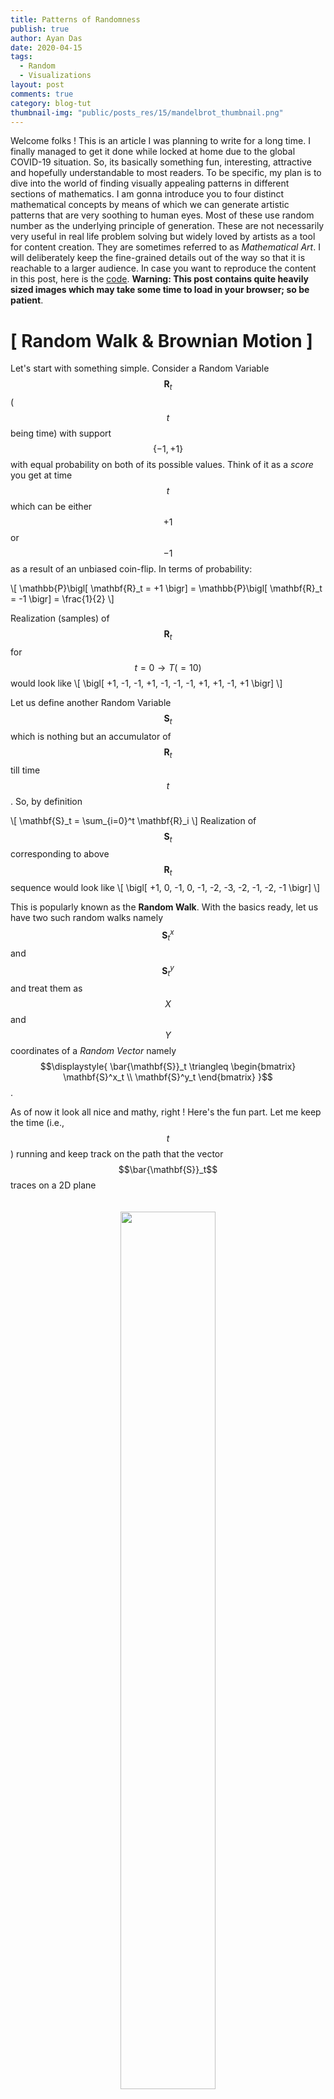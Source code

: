 ```yaml
---
title: Patterns of Randomness
publish: true
author: Ayan Das
date: 2020-04-15
tags:
  - Random
  - Visualizations
layout: post
comments: true
category: blog-tut
thumbnail-img: "public/posts_res/15/mandelbrot_thumbnail.png"
---
```


Welcome folks ! This is an article I was planning to write for a long time. I finally managed to get it done while locked at home due to the global COVID-19 situation. So, its basically something fun, interesting, attractive and hopefully understandable to most readers. To be specific, my plan is to dive into the world of finding visually appealing patterns in different sections of mathematics. I am gonna introduce you to four distinct mathematical concepts by means of which we can generate artistic patterns that are very soothing to human eyes. Most of these use random number as the underlying principle of generation. These are not necessarily very useful in real life problem solving but widely loved by artists as a tool for content creation. They are sometimes referred to as *Mathematical Art*. I will deliberately keep the fine-grained details out of the way so that it is reachable to a larger audience. In case you want to reproduce the content in this post, here is the [code](https://github.com/dasayan05/patterns-of-randomness). **Warning: This post contains quite heavily sized images which may take some time to load in your browser; so be patient**.

# [ Random Walk & Brownian Motion ]

Let's start with something simple. Consider a Random Variable $$\mathbf{R}_t$$ ($$t$$ being time) with support $$\{ -1, +1\}$$ with equal probability on both of its possible values. Think of it as a *score* you get at time $$t$$ which can be either $$+1$$ or $$-1$$ as a result of an unbiased coin-flip. In terms of probability:

\\[
\mathbb{P}\bigl[ \mathbf{R}_t = +1 \bigr] = \mathbb{P}\bigl[ \mathbf{R}_t = -1 \bigr] = \frac{1}{2}
\\]

Realization (samples) of $$\mathbf{R}_t$$ for $$t=0 \rightarrow T (=10)$$ would look like
\\[
\bigl[ +1, -1, -1, +1, -1, -1, -1, +1, +1, -1, +1 \bigr]
\\]

Let us define another Random Variable $$\mathbf{S}_t$$ which is nothing but an accumulator of $$\mathbf{R}_t$$ till time $$t$$. So, by definition

\\[
\mathbf{S}\_t = \sum_{i=0}^t \mathbf{R}\_i
\\]
Realization of $$\mathbf{S}_t$$ corresponding to above $$\mathbf{R}_t$$ sequence would look like
\\[
\bigl[ +1, 0, -1, 0, -1, -2, -3, -2, -1, -2, -1 \bigr]
\\]

This is popularly known as the **Random Walk**. With the basics ready, let us have two such random walks namely $$\mathbf{S}^x_t$$ and $$\mathbf{S}^y_t$$ and treat them as $$X$$ and $$Y$$ coordinates of a *Random Vector* namely $$\displaystyle{ \bar{\mathbf{S}}_t \triangleq \begin{bmatrix} \mathbf{S}^x_t \\ \mathbf{S}^y_t \end{bmatrix} }$$.

As of now it look all nice and mathy, right ! Here's the fun part. Let me keep the time (i.e., $$t$$) running and keep track on the path that the vector $$\bar{\mathbf{S}}_t$$ traces on a 2D plane

<center>
    <figure>
    <img width="60%" style="padding-top: 20px;" src ="/public/posts_res/15/2d_disc_brown.gif" />
    </figure>
</center>

It will create a cool random checkerboard-like pattern as time goes on. Looking at the tip (the 'dot'), you might see it as a tiny particle. As it happened that this is a discretized verision of a continuous [phenomenon observed in real microscopic particles in fluid](http://www1.lsbu.ac.uk/water/Brownian.html), famously known as **Brownian Motion**.

Real Brownian Motion is continuous. Let's work it out, but very briefly. We divide an arbitrary time interval $$[0, T]$$ into $$N$$ small intervals of length $$\displaystyle{ \Delta t = \frac{T}{N} }$$ and have a modified score Random Variable $$\mathbf{R}_t$$ with support $$\displaystyle{ \left\{ +\sqrt{\frac{T}{N}}, -\sqrt{\frac{T}{N}} \right\} }$$ with equal probability as before. We still have the same definition of $$\mathbf{S}_t = \sum_{i=0}^t \mathbf{R}_i$$. It so happened that as we appraoch the limiting case of

\\[
N \rightarrow \infty,\text{ and consequently } \sqrt{\frac{T}{N}} \rightarrow 0\text{ and } \Delta t\rightarrow 0
\\]

it gives us the continuous analogue of **Brownian Motion**. Similar to the discrete case, if we trace the path of $$\displaystyle{ \bar{\mathbf{S}}_t \triangleq \begin{bmatrix} \mathbf{S}^x_t \\ \mathbf{S}^y_t \end{bmatrix} }$$ with large $$N$$ (yes, in practice we cannot go to infinity, sorry), patterns like this will emerge

<center>
    <figure>
    <img width="60%" style="padding-top: 20px;" src ="/public/posts_res/15/brown.gif" />
    </figure>
</center>

To make it more artistic, I took an even bigger $$N$$ and ran the simulation for quite a while and got quite beautiful jittery patterns. Random numbers being at the heart of the phenomenon, we'll get different patterns in different runs. Here are two such simulation results:

<center>
    <figure>
    <img width="80%" style="padding-top: 20px;" src ="/public/posts_res/15/brownian_full.png" />
    </figure>
</center>

**Want to learn  more ?**
1. [Wikipedia](https://en.wikipedia.org/wiki/Brownian_motion)
2. [Geometric BM](https://en.wikipedia.org/wiki/Geometric_Brownian_motion)
3. [Stochastic Calculus](https://en.wikipedia.org/wiki/It%C3%B4_calculus)

# [ Dynamical Systems & Chaos ]

Dynamical Systems are defined by a state space $$\mathbb{R}^n$$ and a system dynamics (a function $$\mathbf{F}$$). A state $$\mathbf{x}\in\mathbb{R}^n$$ is a specific (abstract) configuration of a system and the dynamics determines how the state "evolves" over time. The dynamics is often represented by a [differential equation](https://en.wikipedia.org/wiki/Differential_equation) that specifies the chnage of state over time. So,

\\[
\mathbf{F}(\mathbf{x}, t) \triangleq \frac{d\mathbf{x}}{dt}
\\]

The true states of the system at some point of time is determined by solving and Initial Value Problem (IVP) starting from an initial state $$\mathbf{x}_0$$. We then solve consecutive states with $$t\gt 0$$ as

\\[
\mathbf{x}_t = \mathbf{x}_0 + \Delta t \cdot \mathbf{F}(\mathbf{x}, t)
\\]

Having sufficiently small $$\Delta t$$ ensures propert evolution of states.

Now this may seem quite trivial, at least to those who have studied Differential Equations. But, there are specific cases of $$\mathbf{F}$$ which leads to an evolution of states whose trajectory is surprisingly beautiful. For reasons that are beyond the scope of this article, these are called **Chaos**. There is a specific branch of dynamical systems (named "[Chaos Theory](https://en.wikipedia.org/wiki/Chaos_theory)") that deals with characteristics of such chaotic systems. Below are three such chaotic systems with there trajectory visualized in 3D state space. To be specific, we take each system with an initial state (they are very sensitive to initial states) and compute successive states with a small enough $$\Delta t$$ and visualize them as a continuous path in 3D. The corresponding figures depict an animation of the evolution of states over time as well as the whole trajectory all at once.

### Lorentz System

\\[
\frac{d\mathbf{x}}{dt} = \bigl[ \sigma (y-x), x(\rho - z) - y, xy - \beta z \bigr]^T
\\]
\\[
\text{with }\sigma = 10, \beta = \frac{8}{3}, \rho = 28 \text{, and } \mathbf{x}_0 = \bigl[ 1,1,1 \bigr]
\\]

<center>
    <figure>
    <img width="80%" style="padding-top: 20px;" src ="/public/posts_res/15/lorentz.gif" />
    </figure>
</center>

### Rössler System

\\[
\frac{d\mathbf{x}}{dt} = \bigl[ -(y+z), x+Ay, B+xz-Cz \bigr]^T
\\]
\\[
\text{with }A=0.2, B=0.2, C=5.7 \text{, and } \mathbf{x}_0 = \bigl[ 1,1,1 \bigr]
\\]

<center>
    <figure>
    <img width="80%" style="padding-top: 20px;" src ="/public/posts_res/15/roseller.gif" />
    </figure>
</center>

### Halvorsen System

\\[
\frac{d\mathbf{x}}{dt} = \bigl[ -ax-4y-4z-y^2, -ay-4z-4x-z^2, -az-4x-4y-x^2 \bigr]^T
\\]
\\[
\text{with }a=1.89 \text{, and } \mathbf{x}_0 = \bigl[ -1.48, -1.51, 2.04 \bigr]
\\]

<center>
    <figure>
    <img width="80%" style="padding-top: 20px;" src ="/public/posts_res/15/helvorsen.gif" />
    </figure>
</center>

**Want to learn more ?**
1. [Differential Equation](https://en.wikipedia.org/wiki/Differential_equation), [Dynamical System](https://en.wikipedia.org/wiki/Dynamical_system)
2. [Chaos Theory](https://en.wikipedia.org/wiki/Chaos_theory)
3. [Attractors](https://en.wikipedia.org/wiki/Attractor), [Strange Attractors](http://www.stsci.edu/~lbradley/seminar/attractors.html)
4. [Lorentz System](https://en.wikipedia.org/wiki/Lorenz_system), [Rössler System](https://en.wikipedia.org/wiki/R%C3%B6ssler_attractor), [Halvorsen System](https://www.dynamicmath.xyz/calculus/velfields/Halvorsen/)

# [ Complex Fourier Series ]

We all know about Fourier Series, right ! But I am sure not all of you have seen this artistic side of it. Well, this isn't really related to fourier series, but fourier series helps in creating them.

We know the following to be the "synthesis equation" of complex fourier series

\\[
f(t) = \sum_{n=-\infty}^{+\infty} c_n e^{j \frac{2\pi n}{T} t} \in \mathbb{C}
\\]

which represents the synthesis of a periodic function $$f(t)$$ of period $$T$$ from its frequency components $$\mathbf{C} \triangleq \left[ c_{-\infty}, \cdots, c_{-2}, c_{-1}, c_{0}, c_{+1}, c_{+2}, \cdots, c_{+\infty} \right]$$. Often, as a practical measure, we crop the infinite summation to a limited range $$[ -N, N ]$$. Furthermore, let's consider $$T=1$$ without lose of generality. So, we see $$f(t)$$ as a function parameterized by the frequence components $$\mathbf{C} \in \mathbb{C}^{2N+1}$$

\\[
f(t, \mathbf{C}) \approx \sum_{n=-N}^{+N} c_n e^{j 2\pi n t} \in \mathbb{C}
\\]

By doing this, we can make complex valued functions by putting different $$\mathbf{C}$$ and running $$t=0\rightarrow 1$$. However, not all $$\mathbf{C}$$ leads to anything visually appealing. A particular feature of an object that appeals to the human eyes is "Symmetry". We are gonna exploit this here. A little refresher on fourier series will make you realize that if the coefficients are real-valued, then $$f(t, \mathbf{C})$$ has symmetric property. And that's all we need.

We pick random $$\mathbf{C} \in \mathbb{R}^{2N+1}$$ (see, its real numbers now) and run the clock $$t=0\rightarrow 1$$ and trace the path travelled by the complex point $$f(t, \mathbf{C}) \in \mathbb{C}$$ as time progresses. It creates patterns like the ones shown below

<center>
    <figure>
    <img width="80%" style="padding-top: 20px;" src ="/public/posts_res/15/fourier_6.gif" />
    </figure>
</center>

There is one way to customize these - the value of $$N$$. As we know that $$c_n$$ has the interpretation of the magnitude of $$n^{th}$$ frequency component. A large value of $$N$$ implies the introduction of more high frequency into the time-domain signal. This visually leads to $$f(t)$$ having finer details (i.e., more curves and bendings). Lowering the value of $$N$$ would clear out these fine details and the path will become more and more flat. The below image shows decreasing value of $$N = 10 \rightarrow 6$$ along columns. You can see the patterns losing details as we go right. And just like before, every run will create different patterns as they are solely controlled by random numbered coefficients.

<center>
    <figure>
    <img width="100%" style="padding-top: 20px;" src ="/public/posts_res/15/fourier_10_6.png" />
    </figure>
</center>

**Want to learn more ?**
1. [Complex Fourier Series](http://www.ee.ic.ac.uk/hp/staff/dmb/courses/E1Fourier/00300_ComplexFourier.pdf)
2. [Fourier patterns](http://www.jezzamon.com/fourier/)
3. [Visualizing fourier series](https://www.youtube.com/watch?v=ds0cmAV-Yek)
4. [Amazing Video by 3Blue1Brown](https://www.youtube.com/watch?v=r6sGWTCMz2k&t=725s)

# [ Mandelbrot & Julia set ]

These two sets are very important in the study of "Fractals" - objects with self-repeating patterns. Fractals are extremely popular concepts in certain branches of mathematics but they are mostly famous for having eye-catching visual appearance. If you ever come across an article about fractals, you are likely to see some of the most artistic patterns you've ever seen in the context of mathematics. Diving into the details of fractals and self-repeating patterns will open a vast world of "Mathematical Art". Although, in this article, I can only show you a tiny bit of it - two sets namely "Mandelbrot" and "Julia" set. Let's start with the *all important function*

\\[
f_C(z) = z^2 + C
\\]

where $$C, f_C(z), z \in \mathbb{C}$$ are complex numbers. This appearantly simply complex-valued function is in the heart of these sets. All it does is squares its argument and adds a complex number that the function is parameterized with. Also, we denote $$f^{(k)}_C(z)$$ as $$k$$ times repeated application of the function on a given $$z$$, i.e.

\\[
f^{(k)}_C(z) = f_C(\cdots f_C(f_C(z)))
\\]

### Mandelbrot Set

With these basic definitions in hand, the **Mandelbrot set** (invented by mathematician [Benoit Mandelbrot](https://en.wikipedia.org/wiki/Benoit_Mandelbrot)) is the set of all $$C\in\mathbb{C}$$ for which
\\[
\lim_{k\rightarrow\infty} \vert f^{(k)}_C(0+0j) \vert < \infty
\\]

Simply put, there is a set of values for $$C$$ where if you repeatedly apply $$f_C$$ on zero (i.e. $$0+0j$$), the output *does not diverge*. All such values of $$C$$ makes the so called "Mandelbrot Set". For the values of $$C$$ that does not diverge, can be characterized by how many repeated application of $$f_C(\cdot)$$ they can tolerate before their absolute value goes higher than a predefined "*escape radius*", let's call it $$r\in\mathbb{R}$$. This creates a loose sense of "strength" of a certain $$C$$ that can be written as

\\[
\mathbb{K}(C) = \max_{\vert f^{(k)}_C(0+0j) \vert \leq r} k
\\]

It might look all strange but if you treat the integer $$\mathbb{K}(C)$$ as grayscale intensity value for a grid of points on 2D complex plane (i.e., an image), you will get a picture similar to this (Don't get confused, the picture is indeed grayscale; I added PyPlot's [`plt.cm.twilight_shifted`](https://matplotlib.org/tutorials/colors/colormaps.html) colormap for enhancing the visual appeal). The grid is in the range $$(-2.5+1.5j) \rightarrow (1.5-1.5j)$$ and the escape radius is $$r=2.5$$.

<center>
    <figure>
    <img width="100%" style="padding-top: 20px;" src ="/public/posts_res/15/mandelbrot_thumbnail.png" />
    </figure>
</center>

### Julia Set

Another very similar concept exists, called the "Julia Set" which exhibits similar visual $$\mathbb{K}$$ diagram. Unlike Mandelbrot set, we consider a $$z\in\mathbb{C}$$ to be in Julia set $$\mathbf{J}_C$$ if

\\[
\lim_{k\rightarrow\infty} \vert f^{(k)}_C(z) \vert < \infty
\\]

Please note that this time the set is parameterized by $$C$$ and we are interested in how the *argument of the function* behaves under repeated application of $$f_C(\cdot)$$. Now things from here are similar. We define a similar "strength" for every $$z\in\mathbb{C}$$ as

\\[
\mathbb{K}\_C(z) = \max_{\vert f^{(k)}\_C(z) \vert \leq r} k
\\]

Please note that as a result of this new definition, the $$\mathbb{K}$$ diagram is parameterized by $$C$$, i.e., we will get different image for different $$C$$. In principle, we can visualize such images for different $$C$$ (they are indeed pretty cool), but let's go a bit further than that. We will vary $$C$$ along a trajectory and produce the $$\mathbb{K}$$ diagrams for each $$C$$ and see them as an animation. This creates an amazing visual effect. Technically, I varied $$C$$ along a circle of radius $$R = 0.75068$$, i.e., $$C = R e^{j\theta}$$ with $$\theta = 0\rightarrow 2\pi$$

<center>
    <figure>
    <img width="80%" style="padding-top: 20px;" src ="/public/posts_res/15/julia1.gif" />
    </figure>
</center>

**Want to know more ?**
1. [Mandelbrot set](https://en.wikipedia.org/wiki/Mandelbrot_set)
2. [Julia set](https://en.wikipedia.org/wiki/Julia_set)
3. [Fractals](https://en.wikipedia.org/wiki/Fractal)

---

Alright then ! That is pretty much it. Due to constraint of time, space and scope its not possible to explain everything in detail in one article. There are plenty of resources available online (I have already provided some link) which might be useful in case you are interested. Feel free to explore the details of whatever new you learnt today. If you would like to reproduce the diagrams and images, please use the code here [https://github.com/dasayan05/patterns-of-randomness](https://github.com/dasayan05/patterns-of-randomness) (sorry, the code is a bit messy, you have to figure out).